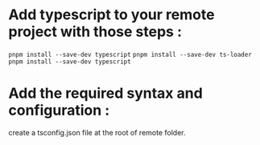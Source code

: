 # Add typescript to your remote project with those steps :
`pnpm install --save-dev typescript`
`pnpm install --save-dev ts-loader`
`pnpm install --save-dev typescript`

# Add the required syntax and configuration : 
create a tsconfig.json file at the root of remote folder.
